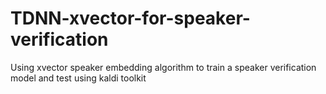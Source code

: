 # TDNN-xvector-for-speaker-verification
Using xvector speaker embedding algorithm to train a speaker verification model and test  using kaldi toolkit
